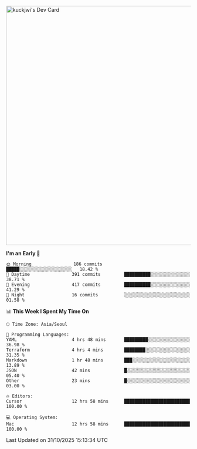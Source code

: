 <a href="https://app.daily.dev/kuckhwancho"><img src="https://api.daily.dev/devcards/v2/efef39c8028947428b3c0b486b9cd9b6.png?r=iz2&type=wide" width="652" alt="kuckjwi's Dev Card"/></a>

<!--START_SECTION:waka-->
**I'm an Early 🐤** 

```text
🌞 Morning                186 commits         █████░░░░░░░░░░░░░░░░░░░░   18.42 % 
🌆 Daytime                391 commits         ██████████░░░░░░░░░░░░░░░   38.71 % 
🌃 Evening                417 commits         ██████████░░░░░░░░░░░░░░░   41.29 % 
🌙 Night                  16 commits          ░░░░░░░░░░░░░░░░░░░░░░░░░   01.58 % 
```


📊 **This Week I Spent My Time On** 

```text
🕑︎ Time Zone: Asia/Seoul

💬 Programming Languages: 
YAML                     4 hrs 48 mins       █████████░░░░░░░░░░░░░░░░   36.98 % 
Terraform                4 hrs 4 mins        ████████░░░░░░░░░░░░░░░░░   31.35 % 
Markdown                 1 hr 48 mins        ███░░░░░░░░░░░░░░░░░░░░░░   13.89 % 
JSON                     42 mins             █░░░░░░░░░░░░░░░░░░░░░░░░   05.40 % 
Other                    23 mins             █░░░░░░░░░░░░░░░░░░░░░░░░   03.00 % 

🔥 Editors: 
Cursor                   12 hrs 58 mins      █████████████████████████   100.00 % 

💻 Operating System: 
Mac                      12 hrs 58 mins      █████████████████████████   100.00 % 
```


 Last Updated on 31/10/2025 15:13:34 UTC
<!--END_SECTION:waka-->
